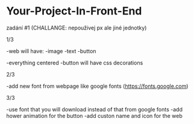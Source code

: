 # Your-Project-In-Front-End

zadání #1 (CHALLANGE: nepouživej px ale jiné jednotky)

1/3

-web will have:
  -image
  -text
  -button
  
-everything centered
-button will have css decorations

2/3

-add new font from webpage like google fonts (<https://fonts.google.com>)

3/3

-use font that you will download instead of that from google fonts
-add hower animation for the button
-add custon name and icon for the web
